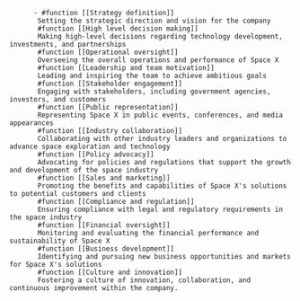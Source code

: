           - #function [[Strategy definition]]
           Setting the strategic direction and vision for the company
           #function [[High level decision making]]
           Making high-level decisions regarding technology development, investments, and partnerships
           #function [[Operational oversight]]
           Overseeing the overall operations and performance of Space X
           #function [[Leadership and team motivation]]
           Leading and inspiring the team to achieve ambitious goals
           #function [[Stakeholder engagement]]
           Engaging with stakeholders, including government agencies, investors, and customers
           #function [[Public representation]]
           Representing Space X in public events, conferences, and media appearances
           #function [[Industry collaboration]]
           Collaborating with other industry leaders and organizations to advance space exploration and technology
           #function [[Policy advocacy]]
           Advocating for policies and regulations that support the growth and development of the space industry
           #function [[Sales and marketing]]
           Promoting the benefits and capabilities of Space X's solutions to potential customers and clients
           #function [[Compliance and regulation]]
           Ensuring compliance with legal and regulatory requirements in the space industry
           #function [[Financial oversight]]
           Monitoring and evaluating the financial performance and sustainability of Space X
           #function [[Business development]]
           Identifying and pursuing new business opportunities and markets for Space X's solutions
           #function [[Culture and innovation]]
           Fostering a culture of innovation, collaboration, and continuous improvement within the company.



